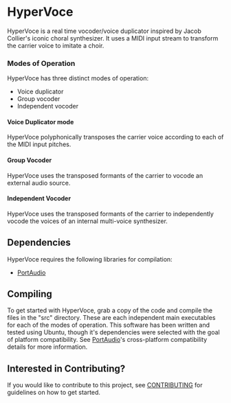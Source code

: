 # HyperVoce
HyperVoce is a real time vocoder/voice duplicator inspired by Jacob Collier's iconic choral synthesizer. It uses a MIDI input stream to transform the carrier voice to imitate a choir.

### Modes of Operation
HyperVoce has three distinct modes of operation:
  - Voice duplicator
  - Group vocoder
  - Independent vocoder

#### Voice Duplicator mode
HyperVoce polyphonically transposes the carrier voice according to each of the MIDI input pitches.

#### Group Vocoder
HyperVoce uses the transposed formants of the carrier to vocode an external audio source.

#### Independent Vocoder
HyperVoce uses the transposed formants of the carrier to independently vocode the voices of an internal multi-voice synthesizer.

## Dependencies
HyperVoce requires the following libraries for compilation:
  - <a href="www.portaudio.com">PortAudio</a>

## Compiling
To get started with HyperVoce, grab a copy of the code and compile the files in the "src" directory. These are each independent main executables for each of the modes of operation. This software has been written and tested using Ubuntu, though it's dependencies were selected with the goal of platform compatibility. See <a href="www.portaudio.com">PortAudio</a>'s cross-platform compatibility details for more information.

## Interested in Contributing?
If you would like to contribute to this project, see <a href="https://github.com/wwilliamcook/HyperVoce/blob/master/CONTRIBUTING.md">CONTRIBUTING</a> for guidelines on how to get started.
